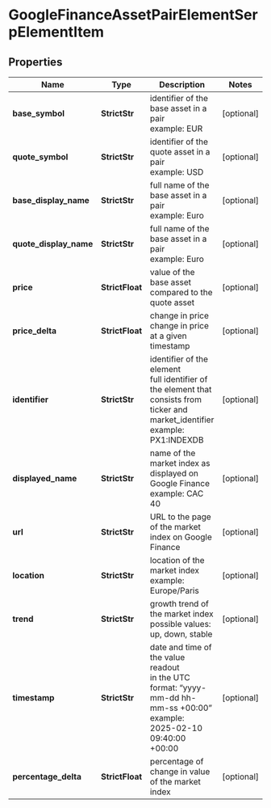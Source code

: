 # GoogleFinanceAssetPairElementSerpElementItem


## Properties

| Name | Type | Description | Notes |
|------------ | ------------- | ------------- | -------------|
**base_symbol** | **StrictStr** | identifier of the base asset in a pair<br>example: EUR |[optional]|
**quote_symbol** | **StrictStr** | identifier of the quote asset in a pair<br>example: USD |[optional]|
**base_display_name** | **StrictStr** | full name of the base asset in a pair<br>example: Euro |[optional]|
**quote_display_name** | **StrictStr** | full name of the base asset in a pair<br>example: Euro |[optional]|
**price** | **StrictFloat** | value of the base asset compared to the quote asset |[optional]|
**price_delta** | **StrictFloat** | change in price<br>change in price at a given timestamp |[optional]|
**identifier** | **StrictStr** | identifier of the element<br>full identifier of the element that consists from ticker and market_identifier<br>example: PX1:INDEXDB |[optional]|
**displayed_name** | **StrictStr** | name of the market index as displayed on Google Finance<br>example: CAC 40 |[optional]|
**url** | **StrictStr** | URL to the page of the market index on Google Finance |[optional]|
**location** | **StrictStr** | location of the market index<br>example: Europe/Paris |[optional]|
**trend** | **StrictStr** | growth trend of the market index<br>possible values: up, down, stable |[optional]|
**timestamp** | **StrictStr** | date and time of the value readout<br>in the UTC format: “yyyy-mm-dd hh-mm-ss +00:00”<br>example:<br>2025-02-10 09:40:00 +00:00 |[optional]|
**percentage_delta** | **StrictFloat** | percentage of change in value of the market index |[optional]|